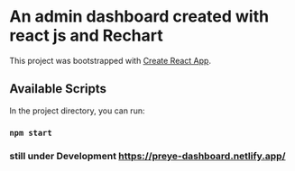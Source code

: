 # An admin dashboard created with react js and Rechart

This project was bootstrapped with [Create React App](https://github.com/facebook/create-react-app).

## Available Scripts

In the project directory, you can run:

### `npm start`


### still under Development https://preye-dashboard.netlify.app/
